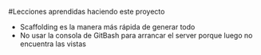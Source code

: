 #Lecciones aprendidas haciendo este proyecto

* Scaffolding es la manera más rápida de generar todo
* No usar la consola de GitBash para arrancar el server porque luego no encuentra las vistas 